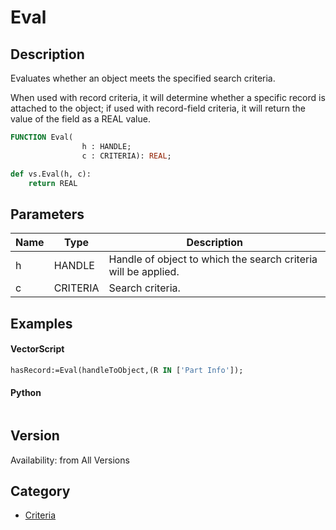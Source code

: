 # Eval

## Description
Evaluates whether an object meets the specified search criteria. 

When used with record criteria, it will determine whether a specific record is attached to the object; if used with record-field criteria, it will return the value of the field as a REAL value.

```pascal
FUNCTION Eval(
				h : HANDLE;
				c : CRITERIA): REAL;
```

```python
def vs.Eval(h, c):
    return REAL
```

## Parameters
|Name|Type|Description|
|---|---|---|
|h|HANDLE|Handle of object to which the search criteria will be applied.|
|c|CRITERIA|Search criteria.|

## Examples
#### VectorScript ####
```pascal
hasRecord:=Eval(handleToObject,(R IN ['Part Info']);
```
#### Python ####
```python

```

## Version
Availability: from All Versions

## Category
* [Criteria](../Categories/Criteria.md)
